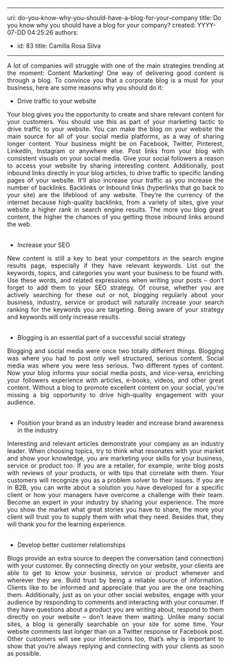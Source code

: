 

---
uri: do-you-know-why-you-should-have-a-blog-for-your-company
title: Do you know why you should have a blog for your company?
created: YYYY-07-DD 04:25:26
authors:
  - id: 83
    title: Camilla Rosa Silva
---




<span class='intro'> <p style="text-align&#58;justify;">A lot of companies will struggle with one of the main strategies trending at the moment&#58; Content Marketing! One way of delivering good content is through a blog. To convince you that a corporate blog is a must for your business, here are some reasons why you should do it&#58;</p> </span>

<div style="text-align&#58;justify;"><ul><li>Drive traffic to your website</li></ul></div><div style="text-align&#58;justify;">Your blog gives you the opportunity to create and share relevant content for your customers. You should use this as part of your marketing tactic to drive traffic to your website. You can make the blog on your website the main source for all of your social media platforms, as a way of sharing longer content. Your business might be on Facebook, Twitter, Pinterest, LinkedIn, Instagram or anywhere else. Post links from your blog with consistent visuals on your social media. Give your social followers a reason to access your website by sharing interesting content. Additionally, post inbound links directly in your blog articles, to drive traffic to specific landing pages of your website. It’ll also increase your traffic as you increase the number of backlinks. Backlinks or Inbound links (hyperlinks that go back to your site) are the lifeblood of any website. They’re the currency of the internet because high-quality backlinks, from a variety of sites, give your website a higher rank in search engine results. The more you blog great content, the higher the chances of you getting those inbound links around the web.</div><div style="text-align&#58;justify;"><br></div><div style="text-align&#58;justify;"><ul><li>Increase your SEO</li></ul></div><div style="text-align&#58;justify;">New content is still a key to beat your competitors in the search engine results page, especially if they have relevant keywords. List out the keywords, topics, and categories you want your business to be found with. Use these words, and related expressions when writing your posts – don’t forget to add them to your SEO strategy. Of course, whether you are actively searching for these out or not, blogging regularly about your business, industry, service or product will naturally increase your search ranking for the keywords you are targeting. Being aware of your strategy and keywords will only increase results. <br></div><div style="text-align&#58;justify;"><br></div><div style="text-align&#58;justify;"><ul><li>Blogging is an essential part of a successful social strategy</li></ul></div><div style="text-align&#58;justify;">Blogging and social media were once two totally different things. Blogging was where you had to post only well structured, serious content. Social media was where you were less serious. Two different types of content. Now your blog informs your social media posts, and vice-versa, enriching your followers experience with articles, e-books, videos, and other great content. Without a blog to promote excellent content on your social, you're missing a big opportunity to drive high-quality engagement with your audience.</div><div style="text-align&#58;justify;"><br></div><div style="text-align&#58;justify;"><ul><li>Position your brand as an industry leader and increase brand awareness in the industry</li></ul></div><div style="text-align&#58;justify;">Interesting and relevant articles demonstrate your company as an industry leader. When choosing topics, try to think what resonates with your market and show your knowledge, you are marketing your skills for your business, service or product too. If you are a retailer, for example, write blog posts with reviews of your products, or with tips that correlate with them. Your customers will recognize you as a problem solver to their issues. If you are in B2B, you can write about a solution you have developed for a specific client or how your managers have overcome a challenge with their team. Become an expert in your industry by sharing your experience. The more you show the market what great stories you have to share, the more your client will trust you to supply them with what they need. Besides that, they will thank you for the learning experience.</div><div style="text-align&#58;justify;"><br></div><div style="text-align&#58;justify;"><ul><li>Develop better customer relationships</li></ul></div><div style="text-align&#58;justify;">Blogs provide an extra source to deepen the conversation (and connection) with your customer. By connecting directly on your website, your clients are able to get to know your business, service or product whenever and wherever they are. Build trust by being a reliable source of information. Clients like to be informed and appreciate that you are the one teaching them. Additionally, just as on your other social websites, engage with your audience by responding to comments and interacting with your consumer. If they have questions about a product you are writing about, respond to them directly on your website – don’t leave them waiting. Unlike many social sites, a blog is generally searchable on your site for some time. Your website comments last longer than on a Twitter response or Facebook post. Other customers will see your interactions too, that’s why is important to show that you’re always replying and connecting with your clients as soon as possible.</div><div style="text-align&#58;justify;"><br></div><br>


